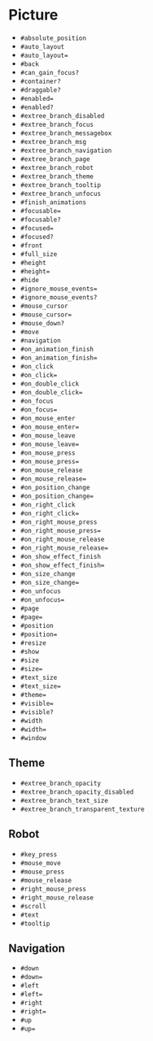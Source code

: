 Picture
===
- `#absolute_position`
- `#auto_layout`
- `#auto_layout=`
- `#back`
- `#can_gain_focus?`
- `#container?`
- `#draggable?`
- `#enabled=`
- `#enabled?`
- `#extree_branch_disabled`
- `#extree_branch_focus`
- `#extree_branch_messagebox`
- `#extree_branch_msg`
- `#extree_branch_navigation`
- `#extree_branch_page`
- `#extree_branch_robot`
- `#extree_branch_theme`
- `#extree_branch_tooltip`
- `#extree_branch_unfocus`
- `#finish_animations`
- `#focusable=`
- `#focusable?`
- `#focused=`
- `#focused?`
- `#front`
- `#full_size`
- `#height`
- `#height=`
- `#hide`
- `#ignore_mouse_events=`
- `#ignore_mouse_events?`
- `#mouse_cursor`
- `#mouse_cursor=`
- `#mouse_down?`
- `#move`
- `#navigation`
- `#on_animation_finish`
- `#on_animation_finish=`
- `#on_click`
- `#on_click=`
- `#on_double_click`
- `#on_double_click=`
- `#on_focus`
- `#on_focus=`
- `#on_mouse_enter`
- `#on_mouse_enter=`
- `#on_mouse_leave`
- `#on_mouse_leave=`
- `#on_mouse_press`
- `#on_mouse_press=`
- `#on_mouse_release`
- `#on_mouse_release=`
- `#on_position_change`
- `#on_position_change=`
- `#on_right_click`
- `#on_right_click=`
- `#on_right_mouse_press`
- `#on_right_mouse_press=`
- `#on_right_mouse_release`
- `#on_right_mouse_release=`
- `#on_show_effect_finish`
- `#on_show_effect_finish=`
- `#on_size_change`
- `#on_size_change=`
- `#on_unfocus`
- `#on_unfocus=`
- `#page`
- `#page=`
- `#position`
- `#position=`
- `#resize`
- `#show`
- `#size`
- `#size=`
- `#text_size`
- `#text_size=`
- `#theme=`
- `#visible=`
- `#visible?`
- `#width`
- `#width=`
- `#window`
## Theme
- `#extree_branch_opacity`
- `#extree_branch_opacity_disabled`
- `#extree_branch_text_size`
- `#extree_branch_transparent_texture`
## Robot
- `#key_press`
- `#mouse_move`
- `#mouse_press`
- `#mouse_release`
- `#right_mouse_press`
- `#right_mouse_release`
- `#scroll`
- `#text`
- `#tooltip`
## Navigation
- `#down`
- `#down=`
- `#left`
- `#left=`
- `#right`
- `#right=`
- `#up`
- `#up=`
